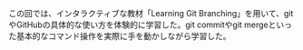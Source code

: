 この回では、インタラクティブな教材「Learning Git Branching」を用いて、gitやGitHubの具体的な使い方を体験的に学習した。git commitやgit mergeといった基本的なコマンド操作を実際に手を動かしながら学習した。